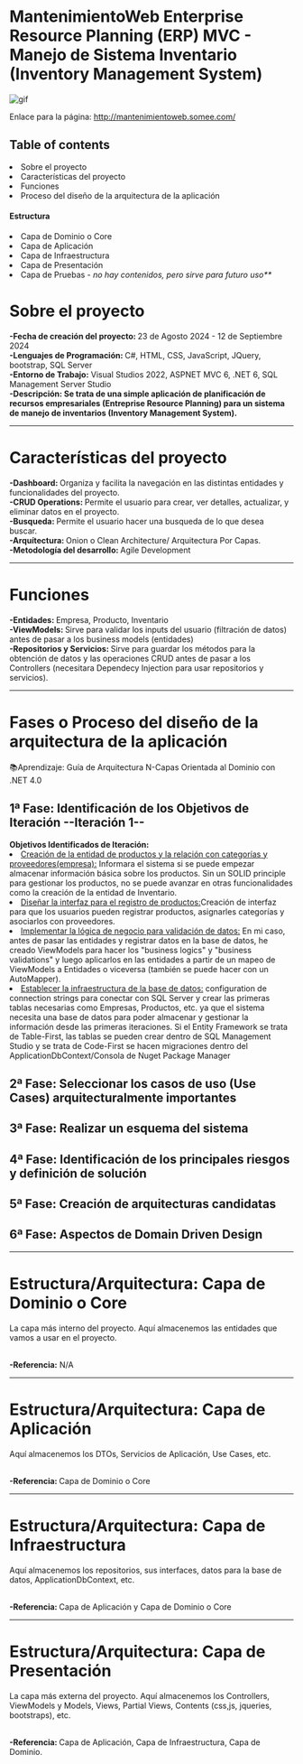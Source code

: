 # MantenimientoWeb Enterprise Resource Planning (ERP) MVC - Manejo de Sistema Inventario (Inventory Management System)
 
![gif](https://user-images.githubusercontent.com/74038190/219923823-bf1ce878-c6b8-4faa-be07-93e6b1006521.gif)

Enlace para la página: http://mantenimientoweb.somee.com/
<h2>Table of contents</h2>
 <li>Sobre el proyecto</li>
 <li>Características del proyecto</li>
 <li>Funciones</li>
 <li>Proceso del diseño de la arquitectura de la aplicación</li>
<h4>Estructura</h4>
     <li>Capa de Dominio o Core</li>
     <li>Capa de Aplicación</li>
     <li>Capa de Infraestructura</li>
     <li>Capa de Presentación</li>
     <li>Capa de Pruebas - <i>no hay contenidos, pero sirve para futuro uso**</i></li>
<h1>Sobre el proyecto</h1>
<b>-Fecha de creación del proyecto: </b> 23 de Agosto 2024 - 12 de Septiembre 2024
<br>
<b>-Lenguajes de Programación: </b> C#, HTML, CSS, JavaScript, JQuery, bootstrap, SQL Server
<br>
<b>-Entorno de Trabajo:</b> Visual Studios 2022, ASPNET MVC 6, .NET 6, SQL Management Server Studio
<br>
<b>-Descripción: Se trata de una simple aplicación de planificación de recursos empresariales (Entreprise Resource Planning) para un sistema de manejo de inventarios (Inventory Management System).</b>
<hr>
<h1>Características del proyecto</h1>
<b>-Dashboard: </b> Organiza y facilita la navegación en las distintas entidades y funcionalidades del proyecto. <br>
<b>-CRUD Operations: </b> Permite el usuario para crear, ver detalles, actualizar, y eliminar datos en el proyecto. <br>
<b>-Busqueda: </b> Permite el usuario hacer una busqueda de lo que desea buscar.
<br>
<b>-Arquítectura: </b> Onion o Clean Architecture/ Arquitectura Por Capas. <br>
<b>-Metodología del desarrollo: </b> Agile Development
<hr>
<h1>Funciones</h1>
<b>-Entidades: </b> Empresa, Producto, Inventario <br>
<b>-ViewModels: </b> Sirve para validar los inputs del usuario (filtración de datos) antes de pasar a los business models (entidades) <br>
<b>-Repositorios y Servicios: </b> Sirve para guardar los métodos para la obtención de datos y las operaciones CRUD antes de pasar a los Controllers (necesitara Dependecy Injection para usar repositorios y servicios).
<br>
<hr>
<h1>Fases o Proceso del diseño de la arquitectura de la aplicación</h1>
📚Aprendizaje: Guía de Arquitectura N-Capas Orientada al Dominio con .NET 4.0

<h2>1ª Fase: Identificación de los Objetivos de Iteración --Iteración 1--</h2>
<b>Objetivos Identificados de Iteración:</b>
<li><u>Creación de la entidad de productos y la relación con categorías y proveedores(empresa):</u> Informara el sistema si se puede empezar almacenar información básica sobre los productos. Sin un SOLID principle para gestionar los productos, no se puede avanzar en otras funcionalidades como la creación de la entidad de Inventario.</li>
<li><u>Diseñar la interfaz para el registro de productos:</u>Creación de interfaz para que los usuarios pueden registrar productos, asignarles categorías y asociarlos con proveedores.</li>
<li><u>Implementar la lógica de negocio para validación de datos:</u> En mi caso, antes de pasar las entidades y registrar datos en la base de datos, he creado ViewModels para hacer los "business logics" y "business validations" y luego aplicarlos en las entidades a partir de un mapeo de ViewModels a Entidades o viceversa (también se puede hacer con un AutoMapper). </li>
<li><u>Establecer la infraestructura de la base de datos:</u> configuration de connection strings para conectar con SQL Server y crear las primeras tablas necesarias como Empresas, Productos, etc. ya que el sistema necesita una base de datos para poder almacenar y gestionar la información desde las primeras iteraciones. Si el Entity Framework se trata de Table-First, las tablas se pueden crear dentro de SQL Management Studio y se trata de Code-First se hacen migraciones dentro del ApplicationDbContext/Consola de Nuget Package Manager</li>
<h2>2ª Fase: Seleccionar los casos de uso (Use Cases) arquitecturalmente importantes</h2>
<h2>3ª Fase: Realizar un esquema del sistema</h2>
<h2>4ª Fase: Identificación de los principales riesgos y definición de solución</h2>
<h2>5ª Fase: Creación de arquitecturas candidatas</h2>
<h2>6ª Fase: Aspectos de Domain Driven Design</h2>
<hr>

<h1>Estructura/Arquitectura: Capa de Dominio o Core</h1> 
<p>La capa más interno del proyecto. Aquí almacenemos las entidades que vamos a usar en el proyecto.</p>
<br>
<b>-Referencia:</b> N/A

<hr>
<h1>Estructura/Arquitectura: Capa de Aplicación</h1>
<p>Aquí almacenemos los DTOs, Servicios de Aplicación, Use Cases, etc.</p>
<br>
<b>-Referencia: </b> Capa de Dominio o Core

<hr>
<h1>Estructura/Arquitectura: Capa de Infraestructura </h1> 
<p>Aquí almacenemos los repositorios, sus interfaces, datos para la base de datos, ApplicationDbContext, etc.</p>
<br>
<b>-Referencia: </b> Capa de Aplicación y Capa de Dominio o Core

<hr>
<h1>Estructura/Arquitectura: Capa de Presentación </h1> 
<p>La capa más externa del proyecto. Aquí almacenemos los Controllers, ViewModels y Models, Views, Partial Views, Contents (css,js, jqueries, bootstraps), etc.</p>
<br>
<b>-Referencia: </b> Capa de Aplicación, Capa de Infraestructura, Capa de Dominio.



